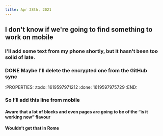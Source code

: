 ```yaml
---
title: Apr 28th, 2021
---
```

## I don't know if we're going to find something to work on mobile
### I'll add some text from my phone shortly, but it hasn't been too solid of late.
### DONE Maybe I'll delete the encrypted one from the GitHub sync
:PROPERTIES:
:todo: 1619597971212
:done: 1619597975729
:END:
### So I’ll add this line from mobile
#### Aware that a lot of blocks and even pages are going to be of the “is it working now” flavour
#### Wouldn’t get that in Rome
